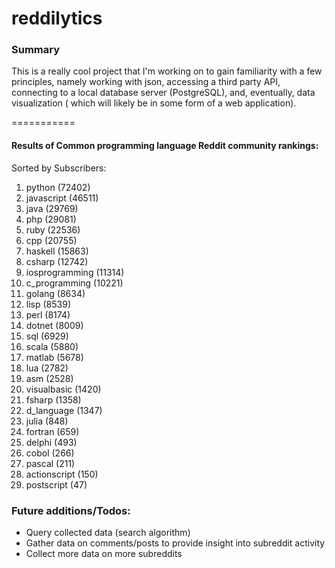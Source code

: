 reddilytics
===========

### Summary

This is a really cool project that I'm working on to gain familiarity with a few principles, namely working with json,
accessing a third party API, connecting to a local database server (PostgreSQL), and, eventually, data visualization (
which will likely be in some form of a web application). 

===========


#### Results of Common programming language Reddit community rankings: 

Sorted by Subscribers: 

1. python (72402)
2. javascript (46511)
3. java (29769)
4. php (29081)
5. ruby (22536)
6. cpp (20755)
7. haskell (15863)
8. csharp (12742)
9. iosprogramming (11314)
10. c_programming (10221)
11. golang (8634)
12. lisp (8539)
13. perl (8174)
14. dotnet (8009)
15. sql (6929)
16. scala (5880)
17. matlab (5678)
18. lua (2782)
19. asm (2528)
20. visualbasic (1420)
21. fsharp (1358)
22. d_language (1347)
23. julia (848)
24. fortran (659)
25. delphi (493)
26. cobol (266)
27. pascal (211)
28. actionscript (150)
29. postscript (47)




### Future additions/Todos:

 - Query collected data (search algorithm)
 - Gather data on comments/posts to provide insight into subreddit activity
 - Collect more data on more subreddits

